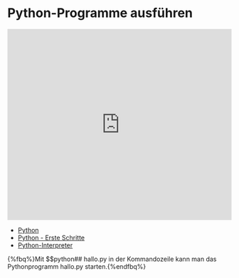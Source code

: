 # Python-Programme ausführen

<iframe src="https://player.vimeo.com/video/138085115?title=0&byline=0&portrait=0" width="100%" height="430" frameborder="0" webkitallowfullscreen mozallowfullscreen allowfullscreen></iframe>

<!--sec data-title="Links" data-id="links" data-show=true ces-->

* [Python](https://learnxinyminutes.com/docs/de-de/python-de/)
* [Python - Erste Schritte](https://de.wikibooks.org/wiki/Python_unter_Linux:_Erste_Schritte)
* [Python-Interpreter](https://py-tutorial-de.readthedocs.io/de/python-3.3/interpreter.html)

<!--endsec-->

<!--sec data-title="Quiz" data-id="quiz" data-show=true data-collapse=true ces-->

{%fbq%}Mit $$python## hallo.py in der Kommandozeile kann man das Pythonprogramm hallo.py starten.{%endfbq%}

<!--endsec-->
